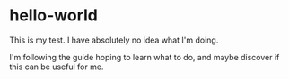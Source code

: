 # hello-world
This is my test. I have absolutely no idea what I'm doing.

I'm following the guide hoping to learn what to do, and maybe discover if this can be useful for me.
